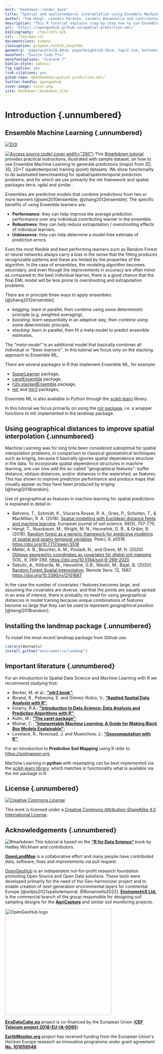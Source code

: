 ```yaml
---
knit: "bookdown::render_book"
title: "Spatial and spatiotemporal interpolation using Ensemble Machine Learning"
author: "Tom Hengl, Leandro Parente, Carmelo Bonannella and contributors"
description: "This R tutorial explains step-by-step how to use Ensemble Machine Learning to generate predictions (maps) from 2D, 3D, 2D+T training (point) datasets. We show functionality to do automated benchmarking for spatial/spatiotemporal prediction problems, and for which we use primarily the mlr framework and spatial packages terra, rgdal and similar. In addition, we explain how to plot spatial/spatiotemporal prediction inputs and outputs, including how to do accuracy plots and predictograms. We focus engineering the predictive mapping around three main areas: (a) accuracy performance, (b) computing time, (c) robustness of the algorithms (sensitivity to noise, artifacts etc). More chapters will be added in the future. Contributions are welcome. To discuss issues or report a bug please use the repository homepage."
url: 'https\://opengeohub.github.io/spatial-prediction-eml/'
bibliography: ./tex/refs.bib
csl: ./tex/apa.csl  
documentclass: svmono
classoption: graybox,natbib,nospthms
geometry: "paperwidth=18.90cm, paperheight=24.58cm, top=2.1cm, bottom=2.1cm, inner=2cm, outer=2cm"
monofont: "Source Code Pro"
monofontoptions: "Scale=0.7"
biblio-style: spbasic
fig_caption: yes
link-citations: yes
gihub-repo: OpenGeoHub/spatial-prediction-eml/
twitter-handle: opengeohub
cover-image: cover.png
site: bookdown::bookdown_site
---
```




# Introduction {.unnumbered}

## Ensemble Machine Learning {.unnumbered}

[![DOI](https://zenodo.org/badge/doi/10.5281/zenodo.5894878.svg)](https://doi.org/10.5281/zenodo.5894878)

[![Access source code](cover.jpg){.cover width="250"}](https://opengeohub.github.io/spatial-prediction-eml/) This [Rmarkdown tutorial](https://opengeohub.github.io/spatial-prediction-eml/) provides practical instructions, illustrated with sample 
dataset, on how to use Ensemble Machine Learning to generate predictions (maps) from 
2D, 3D, 2D+T (spatiotemporal) training (point) datasets. We show functionality to do 
automated benchmarking for spatial/spatiotemporal prediction problems, and for which 
we use primarily the mlr framework and spatial packages terra, rgdal and similar..

Ensembles are predictive models that combine predictions from two or more learners 
[@seni2010ensemble; @zhang2012ensemble]. The specific benefits of using Ensemble learners are:

- **Performance**: they can help improve the average prediction performance over any individual contributing learner in the ensemble.
- **Robustness**: they can help reduce extrapolation / overshooting effects of individual learners.
- **Unbiasness**: they can help determine a model-free estimate of prediction errors.

Even the most flexible and best performing learners such as Random Forest or neural 
networks always carry a bias in the sense that the fitting produces recognizable 
patterns and these are limited by the properties of the algorithm. In the case of 
ensembles, the modeling algorithm becomes secondary, and even though the improvements 
in accuracy are often minor as compared to the best individual learner, there is 
a good chance that the final EML model will be less prone to overshooting and 
extrapolation problems.

There are in principle three ways to apply ensembles [@zhang2012ensemble]:

- _bagging_: learn in parallel, then combine using some deterministic principle (e.g. weighted averaging),
- _boosting_: learn sequentially in an adaptive way, then combine using some deterministic principle,
- _stacking_: learn in parallel, then fit a meta-model to predict ensemble estimates,

The _“meta-model”_ is an additional model that basically combines all individual 
or _“base learners”_. In this tutorial we focus only on the stacking approach to Ensemble ML.

There are several packages in R that implement Ensemble ML, for example:

- [SuperLearner](https://cran.r-project.org/web/packages/SuperLearner/vignettes/Guide-to-SuperLearner.html) package,
- [caretEnsemble](https://cran.r-project.org/web/packages/caretEnsemble/vignettes/caretEnsemble-intro.html) package,
- [h2o.stackedEnsemble](http://docs.h2o.ai/h2o-tutorials/latest-stable/tutorials/ensembles-stacking/index.html) package,
- [mlr](https://mlr.mlr-org.com/reference/makeStackedLearner.html) and [mlr3](https://mlr3gallery.mlr-org.com/posts/2020-04-27-tuning-stacking/) packages,

Ensemble ML is also available in Python through the [scikit-learn](https://scikit-learn.org/stable/modules/ensemble.html) library.

In this tutorial we focus primarily on using the [mlr package](https://mlr.mlr-org.com/), 
i.e. a wrapper functions to mlr implemented in the landmap package.

## Using geographical distances to improve spatial interpolation {.unnumbered}

Machine Learning was for long time been considered suboptimal for spatial 
interpolation problems, in comparison to classical geostatistical techniques 
such as kriging, because it basically ignores spatial dependence structure in 
the data. To incorporate spatial dependence structures in machine learning, one 
can now add the so-called "geographical features": buffer distance, oblique 
distances, and/or distances in the watershed, as features. This has shown to 
improve prediction performance and produce maps that visually appear as they 
have been produced by kriging [@hengl2018random].

Use of geographical as features in machine learning for spatial predictions is explained in detail in:

- Behrens, T., Schmidt, K., Viscarra Rossel, R. A., Gries, P., Scholten, T., & MacMillan, R. A. (2018). [Spatial modelling with Euclidean distance fields and machine learning](https://doi.org/10.1111/ejss.12687). European journal of soil science, 69(5), 757-770.
- Hengl, T., Nussbaum, M., Wright, M. N., Heuvelink, G. B., & Gräler, B. (2018). [Random forest as a generic framework for predictive modeling of spatial and spatio-temporal variables](https://doi.org/10.7717/peerj.5518). PeerJ, 6, e5518. <https://doi.org/10.7717/peerj.5518>  
- Møller, A. B., Beucher, A. M., Pouladi, N., and Greve, M. H. (2020). [Oblique geographic coordinates as covariates for digital soil mapping](https://doi.org/10.5194/soil-6-269-2020). SOIL, 6, 269–289, https://doi.org/10.5194/soil-6-269-2020
- Sekulić, A., Kilibarda, M., Heuvelink, G.B., Nikolić, M., Bajat, B. (2020). [Random Forest Spatial Interpolation](https://doi.org/10.3390/rs12101687). Remote Sens. 12, 1687. <https://doi.org/10.3390/rs12101687>  

In the case the number of covariates / features becomes large, and assuming the 
covariates are diverse, and that the points are equally spread in an area of 
interest, there is probably no need for using geographical distances in model 
training because unique combinations of features become so large that they can 
be used to represent _geographical position_ [@hengl2018random].

## Installing the landmap package {.unnumbered}

To install the most recent landmap package from Github use:


```r
library(devtools)
install_github("envirometrix/landmap")
```

## Important literature {.unnumbered}

For an introduction to Spatial Data Science and Machine Learning with R we 
recommend studying first:

- Becker, M. et al.: **[“mlr3 book”](https://mlr3book.mlr-org.com/)**;  
- Bivand, R., Pebesma, E. and Gómez-Rubio, V.: **[“Applied Spatial Data Analysis with R”](https://asdar-book.org/)**;  
- Irizarry, R.A.: **[“Introduction to Data Science: Data Analysis and Prediction Algorithms with R”](https://rafalab.github.io/dsbook/)**;  
- Kuhn, M.: **[“The caret package”](https://topepo.github.io/caret/)**;  
- Molnar, C.: **[“Interpretable Machine Learning: A Guide for Making Black Box Models Explainable”](https://christophm.github.io/interpretable-ml-book/)**;  
- Lovelace, R., Nowosad, J. and Muenchow, J.: **[“Geocomputation with R”](https://geocompr.robinlovelace.net/)**;  

For an introduction to **Predictive Soil Mapping** using R refer to <https://soilmapper.org>.

Machine Learning in **python** with resampling can be best implemented via the 
[scikit-learn library](https://scikit-learn.org/stable/), which matches in 
functionality what is available via the mlr package in R.

## License {.unnumbered}

[<img alt="Creative Commons License" style="border-width:0" src="https://i.creativecommons.org/l/by-sa/4.0/88x31.png" />](http://creativecommons.org/licenses/by-sa/4.0/)

This work is licensed under a [Creative Commons Attribution-ShareAlike 4.0 International License](http://creativecommons.org/licenses/by-sa/4.0/).



## Acknowledgements {.unnumbered}

![Rmarkdown](tex/R_logo.svg.png "R project") This tutorial is based on the **[“R for Data Science”](https://r4ds.had.co.nz/)** 
book by Hadley Wickham and contributors.

**[OpenLandMap](https://openlandmap.org)** is a collaborative effort and many people 
have contributed data, software, fixes and improvements via pull request. 

[OpenGeoHub](https://opengeohub.org) is an independent not-for-profit research 
foundation promoting Open Source and Open Data solutions. These tools were developed 
primarily for the need of the Geo-harmonizer project and to enable creation of 
next-generation environmental layers for continental Europe [@witjes2021spatiotemporal; @Bonannella2022].
**[EnvirometriX Ltd.](https://envirometrix.nl)** is the commercial branch of the group 
responsible for designing soil sampling designs for the **[AgriCapture](https://agricaptureco2.eu/)** 
and similar soil monitoring projects.

[<img src="tex/opengeohub_logo_ml.png" alt="OpenGeoHub logo" width="350"/>](https://opengeohub.org)

**[EcoDataCube.eu](https://EcoDataCube.eu/)** project is co-financed by the European Union (**[CEF Telecom project 2018-EU-IA-0095](https://ec.europa.eu/inea/en/connecting-europe-facility/cef-telecom/2018-eu-ia-0095)**).

**[EarthMonitor.org](https://EarthMonitor.org/)** project has received funding from the European Union's Horizon Europe research an innovation programme under grant agreement **[No. 101059548](https://cordis.europa.eu/project/id/101059548)**.
